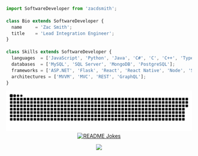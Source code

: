 ```js
import SoftwareDeveloper from 'zacdsmith';

class Bio extends SoftwareDeveloper {
  name     = 'Zac Smith';
  title    = 'Lead Integration Engineer';
}

class Skills extends SoftwareDeveloper {
  languages  = ['JavaScript', 'Python', 'Java', 'C#', 'C', 'C++', 'Typescript', 'Rust'];
  databases  = ['MySQL', 'SQL Server', 'MongoDB', 'PostgreSQL'];
  frameworks = ['ASP.NET', 'Flask', 'React', 'React Native', 'Node', 'Selenium'];
  architectures = ['MVVM', 'MVC', 'REST', 'GraphQL'];
}
```

<img alt="github-snake" src="github-snake.svg" />

<div align="center">
<a href="https://readme-jokes.vercel.app"><img align="center" src="https://readme-jokes.vercel.app/api?bgColor=%23073b4c&textColor=%2306d6a0&aColor=%2306d6a0&borderColor=%2306d6a0" alt="README Jokes"></a>
<!---
<img align="center" src="https://github-readme-stats.vercel.app/api?username=zacdsmith&show_icons=true&locale=en&theme=chartreuse-dark" alt="zacdsmith" width="410" />
  stats tracker
-->


  
<p align="center"> 
  <img src="https://profile-counter.glitch.me/zacdsmith/count.svg" />
</p>
